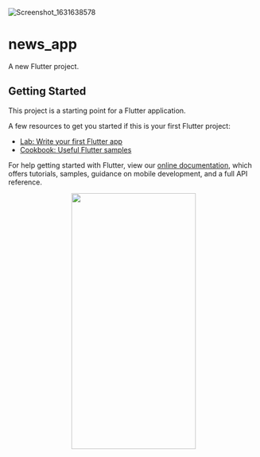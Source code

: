 ![Screenshot_1631638578]()
# news_app

A new Flutter project.

## Getting Started

This project is a starting point for a Flutter application.

A few resources to get you started if this is your first Flutter project:

- [Lab: Write your first Flutter app](https://flutter.dev/docs/get-started/codelab)
- [Cookbook: Useful Flutter samples](https://flutter.dev/docs/cookbook)

For help getting started with Flutter, view our
[online documentation](https://flutter.dev/docs), which offers tutorials,
samples, guidance on mobile development, and a full API reference.

<p align="center">
  <img width = "250" height = "515" src="https://user-images.githubusercontent.com/54779813/133301080-54ea253f-38c7-4e2e-92e1-7a8d047342c9.png" />
</p>

